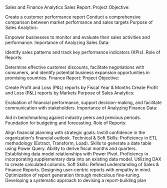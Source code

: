 Sales and Finance Analytics
Sales Report:
Project Objective:

Create a customer performance report
Conduct a comprehensive comparison between market performance and sales targets
Purpose of Sales Analytics:

Empower businesses to monitor and evaluate their sales activities and performance.
Importance of Analyzing Sales Data:

Identify sales patterns and track key performance indicators (KPIs).
Role of Reports:

Determine effective customer discounts, facilitate negotiations with consumers, and identify potential business expansion opportunities in promising countries.
Finance Report:
Project Objective:

Create Profit and Loss (P&L) reports by Fiscal Year & Months
Create Profit and Loss (P&L) reports by Markets
Purpose of Sales Analytics:

Evaluation of financial performance, support decision-making, and facilitate communication with stakeholders.
Importance of Analyzing Finance Data:

Aid in benchmarking against industry peers and previous periods.
Foundation for budgeting and forecasting.
Role of Reports:

Align financial planning with strategic goals.
Instill confidence in the organization's financial outlook.
Technical & Soft Skills:
 Proficiency in ETL methodology (Extract, Transform, Load).
 Skills to generate a date table using Power Query.
 Ability to derive fiscal months and quarters.
 Establishing data model relationships with Power Pivot.
 Proficiency in incorporating supplementary data into an existing data model.
 Utilizing DAX to create calculated columns.
Soft Skills:
 Refined understanding of Sales & Finance Reports.
 Designing user-centric reports with empathy in mind.
 Optimization of report generation through meticulous fine-tuning.
 Developing a systematic approach to devising a report-building plan
